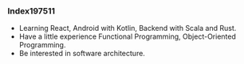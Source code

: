 ### Index197511

- Learning React, Android with Kotlin, Backend with Scala and Rust. 
- Have a little experience Functional Programming, Object-Oriented Programming.
- Be interested in software architecture.
